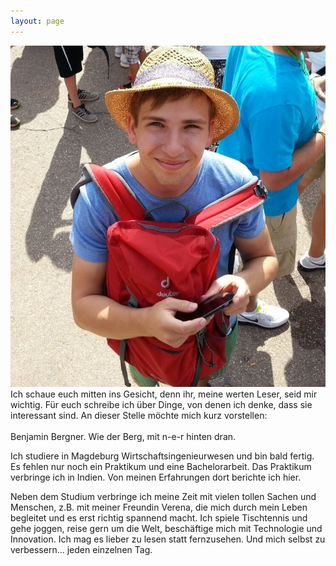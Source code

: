 ```yaml
---
layout: page
---
```


![Bild von Benjamin Bergner](/images/Benjamin_Bergner.jpg)
<br>
Ich schaue euch mitten ins Gesicht, denn ihr, meine werten Leser, seid mir wichtig. Für euch schreibe ich über Dinge, von denen ich denke, dass sie interessant sind. An dieser Stelle möchte mich kurz vorstellen:
<br><br>Benjamin Bergner. Wie der Berg, mit n-e-r hinten dran.

Ich studiere in Magdeburg Wirtschaftsingenieurwesen und bin bald fertig. Es fehlen nur noch ein Praktikum und eine Bachelorarbeit. Das Praktikum verbringe ich in Indien. Von meinen Erfahrungen dort berichte ich hier.

Neben dem Studium verbringe ich meine Zeit mit vielen tollen Sachen und Menschen, z.B. mit meiner Freundin Verena, die mich durch mein Leben begleitet und es erst richtig spannend macht. Ich spiele Tischtennis und gehe joggen, reise gern um die Welt, beschäftige mich mit Technologie und Innovation. Ich mag es lieber zu lesen statt fernzusehen. Und mich selbst zu verbessern... jeden einzelnen Tag.